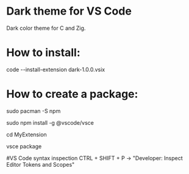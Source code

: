 # Dark theme for VS Code
Dark color theme for C and Zig.

# How to install:
code --install-extension dark-1.0.0.vsix

# How to create a package:
sudo pacman -S npm

sudo npm install -g @vscode/vsce

cd MyExtension

vsce package

#VS Code syntax inspection
CTRL + SHIFT + P -> "Developer: Inspect Editor Tokens and Scopes"
